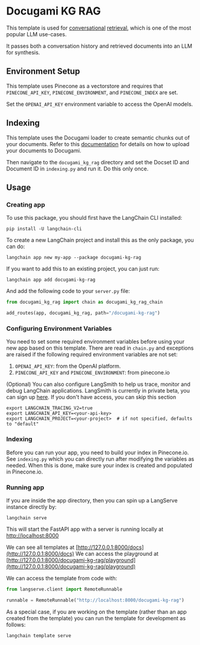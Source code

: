 
# Docugami KG RAG

This template is used for [conversational](https://python.langchain.com/docs/expression_language/cookbook/retrieval#conversational-retrieval-chain) [retrieval](https://python.langchain.com/docs/use_cases/question_answering/), which is one of the most popular LLM use-cases. 

It passes both a conversation history and retrieved documents into an LLM for synthesis.

## Environment Setup

This template uses Pinecone as a vectorstore and requires that `PINECONE_API_KEY`, `PINECONE_ENVIRONMENT`, and `PINECONE_INDEX` are set. 

Set the `OPENAI_API_KEY` environment variable to access the OpenAI models.

## Indexing

This template uses the Docugami loader to create semantic chunks out of your documents. Refer to this [documentation](https://python.langchain.com/docs/integrations/document_loaders/docugami) for details on how to upload your documents to Docugami.

Then navigate to the `docugami_kg_rag` directory and set the Docset ID and Document ID in `indexing.py` and run it. Do this only once.

## Usage

### Creating app
To use this package, you should first have the LangChain CLI installed:

```shell
pip install -U langchain-cli
```

To create a new LangChain project and install this as the only package, you can do:

```shell
langchain app new my-app --package docugami-kg-rag
```

If you want to add this to an existing project, you can just run:

```shell
langchain app add docugami-kg-rag
```

And add the following code to your `server.py` file:
```python
from docugami_kg_rag import chain as docugami_kg_rag_chain

add_routes(app, docugami_kg_rag, path="/docugami-kg-rag")
```

### Configuring Environment Variables

You need to set some required environment variables before using your new app based on this template. There are read in `chain.py` and exceptions are raised if the following required environment variables are not set:

1. `OPENAI_API_KEY`: from the OpenAI platform.
2. `PINECONE_API_KEY` and `PINECONE_ENVIRONMENT`: from pinecone.io


(Optional) You can also configure LangSmith to help us trace, monitor and debug LangChain applications. LangSmith is currently in private beta, you can sign up [here](https://smith.langchain.com/). If you don't have access, you can skip this section

```shell
export LANGCHAIN_TRACING_V2=true
export LANGCHAIN_API_KEY=<your-api-key>
export LANGCHAIN_PROJECT=<your-project>  # if not specified, defaults to "default"
```

### Indexing

Before you can run your app, you need to build your index in Pinecone.io. See `indexing.py` which you can directly run after modifying the variables as needed. When this is done, make sure your index is created and populated in Pinecone.io.

### Running app
If you are inside the app directory, then you can spin up a LangServe instance directly by:

```shell
langchain serve
```

This will start the FastAPI app with a server is running locally at 
[http://localhost:8000](http://localhost:8000)

We can see all templates at [http://127.0.0.1:8000/docs](http://127.0.0.1:8000/docs)
We can access the playground at [http://127.0.0.1:8000/docugami-kg-rag/playground](http://127.0.0.1:8000/docugami-kg-rag/playground)  

We can access the template from code with:

```python
from langserve.client import RemoteRunnable

runnable = RemoteRunnable("http://localhost:8000/docugami-kg-rag")
```

As a special case, if you are working on the template (rather than an app created from the template) you can run the template for development as follows:

```shell
langchain template serve
```
